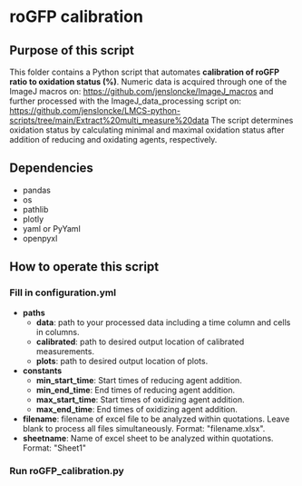 # roGFP calibration

## Purpose of this script
This folder contains a Python script that automates **calibration of roGFP ratio to oxidation status (%)**. Numeric data is acquired through one of the ImageJ macros on: https://github.com/jensloncke/ImageJ_macros and further processed with the ImageJ_data_processing script on: https://github.com/jensloncke/LMCS-python-scripts/tree/main/Extract%20multi_measure%20data
The script determines oxidation status by calculating minimal and maximal oxidation status after addition of reducing and oxidating agents, respectively.

## Dependencies 
* pandas
* os
* pathlib
* plotly
* yaml or PyYaml
* openpyxl

## How to operate this script

### Fill in configuration.yml

* **paths**
	* **data**: path to your processed data including a time column and cells in columns.
	* **calibrated**: path to desired output location of calibrated measurements.
	* **plots**: path to desired output location of plots.
* **constants**
  * **min_start_time**: Start times of reducing agent addition.
  * **min_end_time**: End times of reducing agent addition.
  * **max_start_time**: Start times of oxidizing agent addition.
  * **max_end_time**: End times of oxidizing agent addition.
* **filename**: filename of excel file to be analyzed within quotations. Leave blank to process all files simultaneously. Format: "filename.xlsx".
* **sheetname**: Name of excel sheet to be analyzed within quotations. Format: "Sheet1"

### Run roGFP_calibration.py
